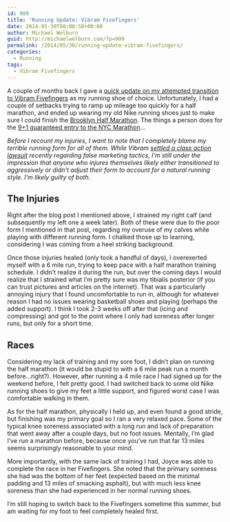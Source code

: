 ```yaml
---
id: 909
title: 'Running Update: Vibram Fivefingers'
date: 2014-05-30T08:00:58+00:00
author: Michael Welburn
guid: http://michaelwelburn.com/?p=909
permalink: /2014/05/30/running-update-vibram-fivefingers/
categories:
  - Running
tags:
  - Vibram Fivefingers
---
```

A couple of months back I gave a <a title="Transitioning to Barefoot Running with Vibram Fivefingers" href="http://michaelwelburn.com/2014/03/31/transitioning-barefoot-running-vibram-fivefingers/" target="_blank">quick update on my attempted transition to Vibram Fivefingers</a> as my running shoe of choice. Unfortunately, I had a couple of setbacks trying to ramp up mileage too quickly for a half marathon, and ended up wearing my old Nike running shoes just to make sure I could finish the <a title="Brooklyn Half Marathon" href="http://www.nyrr.org/races-and-events/2014/brooklyn-half" target="_blank">Brooklyn Half Marathon</a>. The things a person does for the <a title="9+1 NYC Marathon" href="http://www.nyrr.org/join-and-give/become-a-member/run-9-give-1" target="_blank">9+1 guaranteed entry to the NYC Marathon</a>&#8230;

<!--more-->

_Before I recount my injuries, I want to note that I completely blame my terrible running form for all of them. While Vibram <a title="Vibram Class Action Lawsuit" href="http://www.runnersworld.com/general-interest/vibram-agrees-to-settle-class-action-lawsuit" target="_blank">settled a class action lawsuit</a> recently regarding false marketing tactics, I&#8217;m still under the impression that anyone who injures themselves likely either transitioned to aggressively or didn&#8217;t adjust their form to account for a natural running style. I&#8217;m likely guilty of both._

## The Injuries

Right after the blog post I mentioned above, I strained my right calf (and subsequently my left one a week later). Both of these were due to the poor form I mentioned in that post, regarding my overuse of my calves while playing with different running form. I chalked those up to learning, considering I was coming from a heel striking background.

Once those injuries healed (only took a handful of days), I overexerted myself with a 6 mile run, trying to keep pace with a half marathon training schedule. I didn&#8217;t realize it during the run, but over the coming days I would realize that I strained what I&#8217;m pretty sure was my tibialis posterior (if you can trust pictures and articles on the internet). That was a particularly annoying injury that I found uncomfortable to run in, although for whatever reason I had no issues wearing basketball shoes and playing (perhaps the added support). I think I took 2-3 weeks off after that (icing and compressing) and got to the point where I only had soreness after longer runs, but only for a short time.

## Races

Considering my lack of training and my sore foot, I didn&#8217;t plan on running the half marathon (it would be stupid to with a 6 mile peak run a month before&#8230;right?). However, after running a 4 mile race I had signed up for the weekend before, I felt pretty good. I had switched back to some old Nike running shoes to give my feet a little support, and figured worst case I was comfortable walking in them.

As for the half marathon, physically I held up, and even found a good stride, but finishing was my primary goal so I ran a very relaxed pace. Some of the typical knee soreness associated with a long run and lack of preparation that went away after a couple days, but no foot issues. Mentally, I&#8217;m glad I&#8217;ve run a marathon before, because once you&#8217;ve run that far 13 miles seems surprisingly reasonable to your mind.

More importantly, with the same lack of training I had, Joyce was able to complete the race in her Fivefingers. She noted that the primary soreness she had was the bottom of her feet (expected based on the minimal padding and 13 miles of smacking asphalt), but with much less knee soreness than she had experienced in her normal running shoes.

I&#8217;m still hoping to switch back to the Fivefingers sometime this summer, but am waiting for my foot to feel completely healed first.
